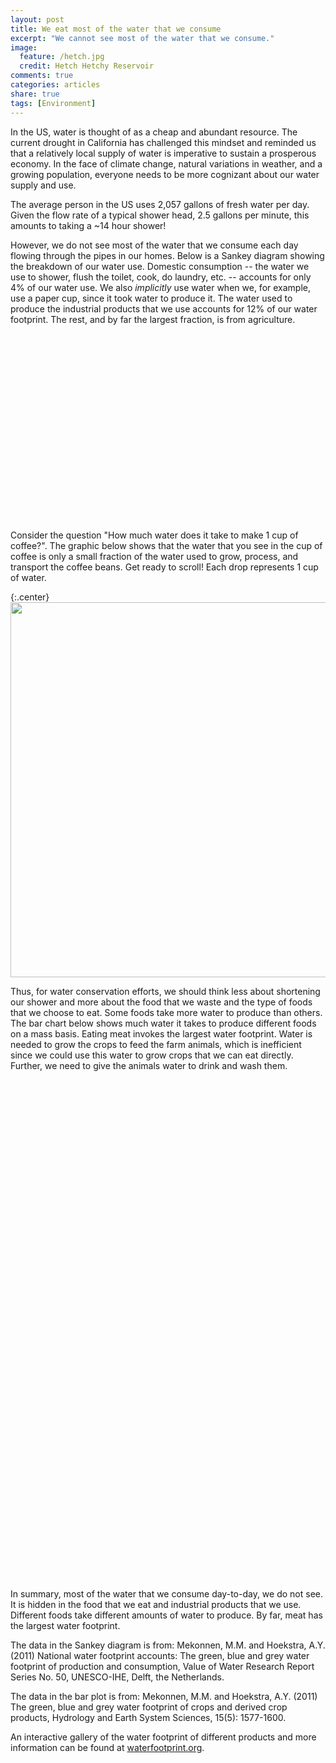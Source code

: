 ```yaml
---
layout: post
title: We eat most of the water that we consume
excerpt: "We cannot see most of the water that we consume."
image:
  feature: /hetch.jpg
  credit: Hetch Hetchy Reservoir
comments: true
categories: articles
share: true
tags: [Environment]
---
```


In the US, water is thought of as a cheap and abundant resource. The current drought in California has challenged this mindset and reminded us that a relatively local supply of water is imperative to sustain a prosperous economy. In the face of climate change, natural variations in weather, and a growing population, everyone needs to be more cognizant about our water supply and use.

The average person in the US uses 2,057 gallons of fresh water per day. Given the flow rate of a typical shower head, 2.5 gallons per minute, this amounts to taking a ~14 hour shower!

However, we do not see most of the water that we consume each day flowing through the pipes in our homes. Below is a Sankey diagram showing the breakdown of our water use. Domestic consumption -- the water we use to shower, flush the toilet, cook, do laundry, etc. -- accounts for only 4% of our water use. We also *implicitly* use water when we, for example, use a paper cup, since it took water to produce it. The water used to produce the industrial products that we use accounts for 12% of our water footprint. The rest, and by far the largest fraction, is from agriculture.

<html>
<head>
<script type="text/javascript" src="https://www.google.com/jsapi"></script>
<script type="text/javascript">
google.load("visualization", "1.1", {packages:["sankey", "corechart", "bar"]});
google.setOnLoadCallback(drawChart);

function drawChart() {
    var data = new google.visualization.DataTable();
    data.addColumn('string', 'From');
    data.addColumn('string', 'To');
    data.addColumn('number', 'Gallons/day/person');
    data.addRows([
            [ 'Water', 'Domestic consumption', 80. ],
            [ 'Water', 'Industrial products', 242. ],
            [ 'Water', 'Agriculture', 1735. ]
            ]);
    // Mekonnen, M.M. and Hoekstra, A.Y. (2011) National water footprint accounts: The green, blue and grey water footprint of production and consumption,   Value of Water Research Report Series No. 50, UNESCO-IHE, Delft, the Netherlands.

    // Sets chart options.
    var options = {
title: 'US water footprint per capita',
width: 600,
sankey: {
    node: { label: { fontSize:16 } } },
    };

    // Instantiates and draws our chart, passing in some options.
    var chart = new google.visualization.Sankey(document.getElementById('sankey_basic'));
    chart.draw(data, options);
}
</script>
</head>
<body>
<div id="sankey_basic" style="width: 900px; height: 300px;"></div>
</body>
</html>

Consider the question "How much water does it take to make 1 cup of coffee?". The graphic below shows that the water that you see in the cup of coffee is only a small fraction of the water used to grow, process, and transport the coffee beans. Get ready to scroll! Each drop represents 1 cup of water.

{:.center}
<img src="/images/coffee_viz.jpg" align="middle" alt="" width="600">

Thus, for water conservation efforts, we should think less about shortening our shower and more about the food that we waste and the type of foods that we choose to eat. Some foods take more water to produce than others. The bar chart below shows much water it takes to produce different foods on a mass basis. Eating meat invokes the largest water footprint. Water is needed to grow the crops to feed the farm animals, which is inefficient since we could use this water to grow crops that we can eat directly. Further, we need to give the animals water to drink and wash them.

<html>
<head>
<script type="text/javascript" src="https://www.google.com/jsapi"></script>
<script type="text/javascript">
google.setOnLoadCallback(drawBasic);

function drawBasic() {

    var data = google.visualization.arrayToDataTable([
            ['Product', 'Water to produce (gallon/lb)'],
            ['Chocolate', 2060],
            ['Beef', 1847],
            ['Sheep meat', 1247],
            ['Pork', 717],
            ['Chicken meat', 518],
            ['Cheese', 381],
            ['Rice', 299],
            ['Dry pasta', 222],
            ['Sugar (cane)', 214],
            ['Wheat bread', 192],
            ['Corn', 146],
            ['Apples', 98],
            ['Bananas', 95],
            ['Oranges', 67],
            ['Potatoes', 34],
            ['Tomato', 25]
            ]);

    var options = {
title: 'Water footprints of food',
       chartArea: {width: '50%'},
       legend: {position: 'none'},
       colors: ['green'],
       hAxis: {
title: 'Water footprint (gal/lb)',
       minValue: 0
       },
vAxis: {
title: 'Food Product'
       }
    };

    var chart = new google.visualization.BarChart(document.getElementById('chart_div'));

    chart.draw(data, options);
}
</script>
</head>
<body>
    <div id="chart_div" style="width: 900px; height: 800px;" ></div>
</body>
</html>

In summary, most of the water that we consume day-to-day, we do not see. It is hidden in the food that we eat and industrial products that we use. Different foods take different amounts of water to produce. By far, meat has the largest water footprint.

The data in the Sankey diagram is from:
Mekonnen, M.M. and Hoekstra, A.Y. (2011) National water footprint accounts: The green, blue and grey water footprint of production and consumption, Value of Water Research Report Series No. 50, UNESCO-IHE, Delft, the Netherlands.

The data in the bar plot is from:
Mekonnen, M.M. and Hoekstra, A.Y. (2011) The green, blue and grey water footprint of crops and derived crop products, Hydrology and Earth System Sciences, 15(5): 1577-1600.

An interactive gallery of the water footprint of different products and more information can be found at [waterfootprint.org](http://waterfootprint.org/en/resources/interactive-tools/product-gallery/).
